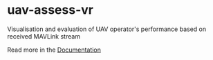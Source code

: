 # uav-assess-vr

Visualisation and evaluation of UAV operator's performance based on received MAVLink stream

Read more in the [Documentation](https://wut-daas.github.io/uav-assess-vr/)
